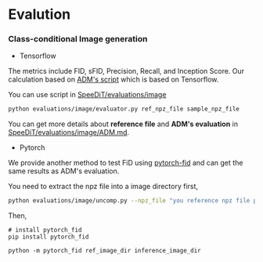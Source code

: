 # Evalution

### Class-conditional Image generation

* Tensorflow

The metrics include FID, sFID, Precision, Recall, and Inception Score. Our calculation based on  [ADM's script](https://github.com/openai/guided-diffusion/tree/main/evaluations) which is based on Tensorflow.

You can use script in  [SpeeDiT/evaluations/image](https://github.com/1zeryu/SpeeDiT/tree/master/evaluations/image)

```bash
python evaluations/image/evaluator.py ref_npz_file sample_npz_file
```

 You can get more details about **reference file**  and **ADM's evaluation** in  [SpeeDiT/evaluations/image/ADM.md](https://github.com/1zeryu/SpeeDiT/blob/master/evaluations/image/ADM.md).

* Pytorch

We provide another method to test FiD using  [pytorch-fid](https://github.com/mseitzer/pytorch-fid)  and can get the same results as ADM's evaluation.

You need to extract the npz file into a image directory first,

```bash
python evaluations/image/uncomp.py --npz_file "you reference npz file path" --img_dir "save path for reference image"
```

Then,

```
# install pytorch_fid
pip install pytorch_fid

python -m pytorch_fid ref_image_dir inference_image_dir
```
